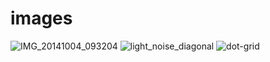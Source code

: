 # images

![IMG_20141004_093204](https://github.com/elanalynn/images/assets/7654369/0f690d41-99a3-413c-ab78-43a3153f9811)
![light_noise_diagonal](https://github.com/elanalynn/images/assets/7654369/201c2b86-42d7-43df-af7a-b8a30f5814a6)
![dot-grid](https://github.com/elanalynn/images/assets/7654369/3f38bbcc-045b-42de-a834-1149d9fa9efe)

